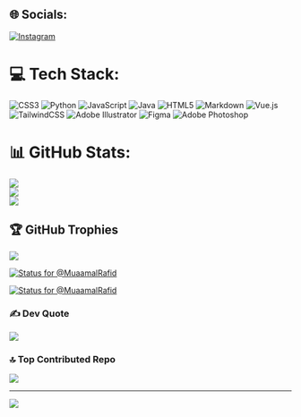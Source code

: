 
## 🌐 Socials:
[![Instagram](https://img.shields.io/badge/Instagram-%23E4405F.svg?logo=Instagram&logoColor=white)](https://instagram.com/Muaamal.rafid) 

# 💻 Tech Stack:
![CSS3](https://img.shields.io/badge/css3-%231572B6.svg?style=flat&logo=css3&logoColor=white) ![Python](https://img.shields.io/badge/python-3670A0?style=flat&logo=python&logoColor=ffdd54) ![JavaScript](https://img.shields.io/badge/javascript-%23323330.svg?style=flat&logo=javascript&logoColor=%23F7DF1E) ![Java](https://img.shields.io/badge/java-%23ED8B00.svg?style=flat&logo=java&logoColor=white) ![HTML5](https://img.shields.io/badge/html5-%23E34F26.svg?style=flat&logo=html5&logoColor=white) ![Markdown](https://img.shields.io/badge/markdown-%23000000.svg?style=flat&logo=markdown&logoColor=white) ![Vue.js](https://img.shields.io/badge/vuejs-%2335495e.svg?style=flat&logo=vuedotjs&logoColor=%234FC08D) ![TailwindCSS](https://img.shields.io/badge/tailwindcss-%2338B2AC.svg?style=flat&logo=tailwind-css&logoColor=white) ![Adobe Illustrator](https://img.shields.io/badge/adobeillustrator-%23FF9A00.svg?style=flat&logo=adobeillustrator&logoColor=white) 	![Figma](https://img.shields.io/badge/figma-%23F24E1E.svg?style=flat&logo=figma&logoColor=white) ![Adobe Photoshop](https://img.shields.io/badge/adobephotoshop-%2331A8FF.svg?style=flat&logo=adobephotoshop&logoColor=white)
# 📊 GitHub Stats:
![](https://github-readme-stats.vercel.app/api?username=MuaamalRafid&theme=gotham&hide_border=false&include_all_commits=true&count_private=true)<br/>
![](https://github-readme-streak-stats.herokuapp.com/?user=MuaamalRafid&theme=gotham&hide_border=false)<br/>
![](https://github-readme-stats.vercel.app/api/top-langs/?username=MuaamalRafid&theme=gotham&hide_border=false&include_all_commits=true&count_private=true&layout=compact)

## 🏆 GitHub Trophies
![](https://github-profile-trophy.vercel.app/?username=MuaamalRafid&theme=radical&no-frame=false&no-bg=true&margin-w=4)

[![Status for @MuaamalRafid](https://badge.stateful.com/MuaamalRafid/status.svg)](https://app.stateful.com/@MuaamalRafid)

[![Status for @MuaamalRafid](https://badge.stateful.com/MuaamalRafid/dnd.svg)](https://app.stateful.com/@MuaamalRafid)

### ✍️  Dev Quote
![](https://quotes-github-readme.vercel.app/api?type=horizontal&theme=tokyonight)

### 🔝 Top Contributed Repo
![](https://github-contributor-stats.vercel.app/api?username=MuaamalRafid&limit=5&theme=algolia&combine_all_yearly_contributions=true)



---
[![](https://visitcount.itsvg.in/api?id=MuaamalRafid&icon=0&color=9)](https://visitcount.itsvg.in)

<!-- Proudly created with GPRM ( https://gprm.itsvg.in ) -->
